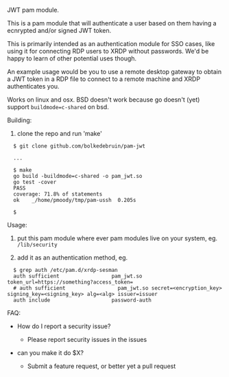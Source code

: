 JWT pam module.

This is a pam module that will authenticate a user based on them having a ecnrypted and/or signed
JWT token.

This is primarily intended as an authentication module for SSO cases, like using it for connecting
RDP users to XRDP without passwords. We'd be happy to learn of other potential uses though.

An example usage would be you to use a remote desktop gateway to obtain a JWT token in a RDP file
to connect to a remote machine and XRDP authenticates you.

Works on linux and osx. BSD doesn't work because go doesn't (yet) support `buildmode=c-shared`
on bsd.

Building:

1. clone the repo and run 'make'
```
  $ git clone github.com/bolkedebruin/pam-jwt

  ...

  $ make
  go build -buildmode=c-shared -o pam_jwt.so
  go test -cover
  PASS
  coverage: 71.8% of statements
  ok  	_/home/pmoody/tmp/pam-ussh	0.205s

  $
```

Usage:

1. put this pam module where ever pam modules live on your system, eg. `/lib/security`

2. add it as an authentication method, eg.

```
  $ grep auth /etc/pam.d/xrdp-sesman
  auth sufficient                 pam_jwt.so token_url=https://something?access_token= 
  # auth sufficient                 pam_jwt.so secret=<encryption_key> signing_key=<signing_key> alg=<alg> issuer=issuer
  auth include                    password-auth
```

FAQ:

* How do I report a security issue?
  - Please report security issues in the issues

* can you make it do $X?
  - Submit a feature request, or better yet a pull request
